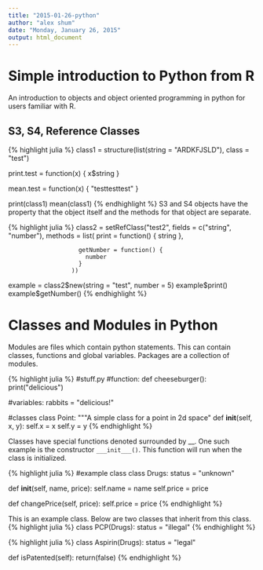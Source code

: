 ```yaml
---
title: "2015-01-26-python"
author: "alex shum"
date: "Monday, January 26, 2015"
output: html_document
---
```


Simple introduction to Python from R
====================================
An introduction to objects and object oriented programming in python for users familiar with R.


S3, S4, Reference Classes
----------------
{% highlight julia %}
class1 = structure(list(string = "ARDKFJSLD"), class = "test")

print.test = function(x) {
  x$string
}

mean.test = function(x) {
  "testtesttest"
}

print(class1)
mean(class1)
{% endhighlight %}
S3 and S4 objects have the property that the object itself and the methods for that object are separate.



{% highlight julia %}
class2 = setRefClass("test2", 
                      fields = c("string", "number"),
                      methods = list(
                        print = function() {
                          string
                        },
                        
                        getNumber = function() {
                          number
                        }
                      ))
                      
example = class2$new(string = "test", number = 5)
example$print()
example$getNumber()
{% endhighlight %}

Classes and Modules in Python
=============================
Modules are files which contain python statements.  This can contain classes, functions and global variables.  Packages are a collection of modules.

{% highlight julia %}
#stuff.py
#function:
def cheeseburger():
  print("delicious")
  
#variables:
rabbits = "delicious!"

#classes
class Point:
  """A simple class for a point in 2d space"
  def __init__(self, x, y):
    self.x = x
    self.y = y
{% endhighlight %}

Classes have special functions denoted surrounded by __.  One such example is the constructor ``___init___()``.  This function will run when the class is initialized.

{% highlight julia %}
#example class
class Drugs:
  status = "unknown"
  
  def __init__(self, name, price):
    self.name = name
    self.price = price
  
  def changePrice(self, price):
    self.price = price
{% endhighlight %}

This is an example class.  Below are two classes that inherit from this class.
{% highlight julia %}
class PCP(Drugs):
  status = "illegal"
{% endhighlight %}

{% highlight julia %}
class Aspirin(Drugs):
  status = "legal"
  
  def isPatented(self):
    return(false)
{% endhighlight %}
